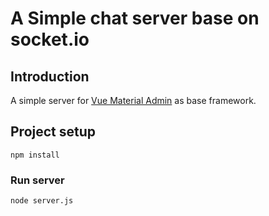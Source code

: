 
# A Simple chat server base on socket.io


## Introduction
A simple server for  [Vue Material Admin](http://vma.isocked.com/#/chat/messaging) as base framework.


## Project setup
```
npm install
```


### Run server
```
node server.js

```
